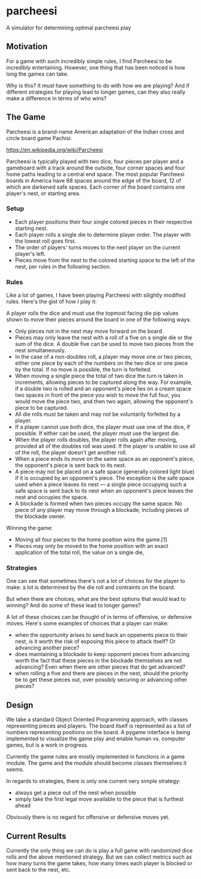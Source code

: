 # parcheesi

A simulator for determining optimal parcheesi play

## Motivation

For a game with such incredibly simple rules, I find Parcheesi to be incredibly entertaining.  However, one thing that has been noticed is how long the games can take.

Why is this?  It must have something to do with how we are playing?  And if different strategies for playing lead to longer games, can they also really make a difference in terms of who wins?

## The Game

Parcheesi is a brand-name American adaptation of the Indian cross and circle board game Pachisi:

https://en.wikipedia.org/wiki/Parcheesi

Parcheesi is typically played with two dice, four pieces per player and a gameboard with a track around the outside, four corner spaces and four home paths leading to a central end space. The most popular Parcheesi boards in America have 68 spaces around the edge of the board, 12 of which are darkened safe spaces. Each corner of the board contains one player's nest, or starting area. 

### Setup

   * Each player positions their four single colored pieces in their respective starting nest.
   * Each player rolls a single die to determine player order. The player with the lowest roll goes first.
   * The order of players' turns moves to the next player on the current player's left.
   * Pieces move from the nest to the colored starting space to the left of the nest, per rules in the following section.


### Rules

Like a lot of games, I have been playing Parcheesi with silightly modified rules.  Here's the gist of how I play it:

A player rolls the dice and must use the topmost facing die pip values shown to move their pieces around the board in one of the following ways:

   * Only pieces not in the nest may move forward on the board.
   * Pieces may only leave the nest with a roll of a five on a single die or the sum of the dice. A double five can be used to move two pieces from the nest simultaneously.
   * In the case of a non-doubles roll, a player may move one or two pieces, either one piece by each of the numbers on the two dice or one piece by the total. If no move is possible, the turn is forfeited.
   * When moving a single piece the total of two dice the turn is taken in increments, allowing pieces to be captured along the way. For example, if a double two is rolled and an opponent's piece lies on a cream space two spaces in front of the piece you wish to move the full four, you would move the piece two, and then two again, allowing the opponent's piece to be captured.
   * All die rolls must be taken and may not be voluntarily forfeited by a player.
   * If a player cannot use both dice, the player must use one of the dice, if possible. If either can be used, the player must use the largest die.
   * When the player rolls doubles, the player rolls again after moving, provided all of the doubles roll was used. If the player is unable to use all of the roll, the player doesn't get another roll.
   * When a piece ends its move on the same space as an opponent's piece, the opponent's piece is sent back to its nest.
   * A piece may not be placed on a safe space (generally colored light blue) if it is occupied by an opponent's piece. The exception is the safe space used when a piece leaves its nest — a single piece occupying such a safe space is sent back to its nest when an opponent's piece leaves the nest and occupies the space.
   * A blockade is formed when two pieces occupy the same space. No piece of any player may move through a blockade, including pieces of the blockade owner. 

Winning the game:
   * Moving all four pieces to the home position wins the game.[1]
   * Pieces may only be moved to the home position with an exact application of the total roll, the value on a single die,   
  
### Strategies

One can see that sometimes there's not a lot of choices for the player to make: a lot is determined by the die roll and contraints on the board.

But when there are choices, what are the best options that would lead to winning?  And do some of these lead to longer games?  

A lot of these choices can be thought of in terms of offensive, or defensive moves.  Here's some examples of choices that a player can make:


   * when the opportunity arises to send back an oppenents piece to their nest, is it worth the risk of exposing this piece to attack itself?  Or advancing another piece?
   * does maintaining a blockade to keep opponent pieces from advancing worth the fact that these pieces in the blockade themselves are not advancing?  Even when there are other pieces that do get advanced?
   * when rolling a five and there are pieces in the nest, should the priority be to get these pieces out, over possibly securing or advancing other pieces?

## Design

We take a standard Object Oriented Programming approach, with classes representing pieces and players.  The board itself is represented as a list of numbers representing positions on the board.  A pygame interface is being implemented to visualize the game play and enable human vs. computer games, but is a work in progress.

Currently the game rules are mostly implemented in functions in a game module.  The game and the module should become classes themselves it seems.

In regards to strategies, there is only one current very simple strategy:
   * always get a piece out of the nest when possible
   * simply take the first legal move available to the piece that is furthest ahead

Obviously there is no regard for offensive or defensive moves yet.

## Current Results

Currently the only thing we can do is play a full game with randomized dice rolls and the above mentioned strategy.  But we can collect metrics such as how many turns the game takes, how many times each player is blocked or sent back to the nest, etc.

